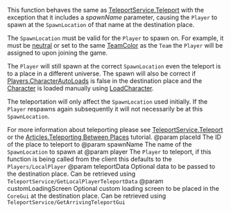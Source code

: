 This function behaves the same as [TeleportService.Teleport](https://developer.roblox.com/api-reference/function/TeleportService/Teleport) with the exception that it includes a *spawnName* parameter, causing the `Player` to spawn at the `SpawnLocation` of that name at the destination place.

The `SpawnLocation` must be valid for the `Player` to spawn on. For example, it must be [neutral](https://developer.roblox.com/api-reference/property/SpawnLocation/Neutral) or set to the same [TeamColor](https://developer.roblox.com/api-reference/property/SpawnLocation/TeamColor) as the `Team` the `Player` will be assigned to upon joining the game.

The `Player` will still spawn at the correct `SpawnLocation` even the teleport is to a place in a different universe. The spawn will also be correct if [Players.CharacterAutoLoads](https://developer.roblox.com/api-reference/property/Players/CharacterAutoLoads) is false in the destination place and the [Character](https://developer.roblox.com/api-reference/property/Player/Character) is loaded manually using [LoadCharacter](https://developer.roblox.com/api-reference/function/Player/LoadCharacter).

The teleportation will only affect the `SpawnLocation` used initially. If the `Player` respawns again subsequently it will not necessarily be at this `SpawnLocation`.

For more information about teleporting please see [TeleportService.Teleport](https://developer.roblox.com/api-reference/function/TeleportService/Teleport) or the [Articles.Teleporting Between Places](https://developer.roblox.com/search#stq=Teleporting%20Between%20Places) tutorial.
@param placeId The ID of the place to teleport to
@param spawnName The name of the `SpawnLocation` to spawn at
@param player The `Player` to teleport, if this function is being called from the client this defaults to the `Players/LocalPlayer`
@param teleportData Optional data to be passed to the destination place. Can be retrieved using `TeleportService/GetLocalPlayerTeleportData`
@param customLoadingScreen Optional custom loading screen to be placed in the `CoreGui` at the destination place. Can be retrieved using `TeleportService/GetArrivingTeleportGui`